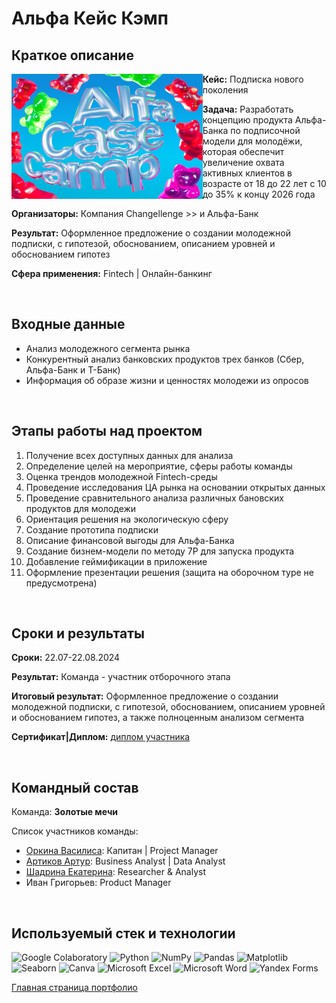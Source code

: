 # Альфа Кейс Кэмп

## Краткое описание

<img src="https://github.com/ArturArtikov/Portfolio/blob/main/1_media/3_case_championships_projects/case_projects8.png" height=200 align="left"> 

__Кейс:__ Подписка нового поколения

__Задача:__ Разработать концепцию продукта Альфа-Банка по подписочной модели для молодёжи, которая обеспечит увеличение охвата активных клиентов в возрасте от 18 до 22 лет с 10 до 35% к концу 2026 года

__Организаторы:__ Компания Changellenge >> и Альфа-Банк

__Результат:__ Оформленное предложение о создании молодежной подписки, с гипотезой, обоснованием, описанием уровней и обоснованием гипотез

__Сфера применения:__ Fintech | Онлайн-банкинг

<br/>

## Входные данные

* Анализ молодежного сегмента рынка
* Конкурентный анализ банковских продуктов трех банков (Сбер, Альфа-Банк и Т-Банк)
* Информация об образе жизни и ценностях молодежи из опросов

<br/>

## Этапы работы над проектом

1. Получение всех доступных данных для анализа
2. Определение целей на мероприятие, сферы работы команды
3. Оценка трендов молодежной Fintech-среды
4. Проведение исследования ЦА рынка на основании открытых данных
5. Проведение сравнительного анализа различных бановских продуктов для молодежи
6. Ориентация решения на экологическую сферу
7. Создание прототипа подписки
8. Описание финансовой выгоды для Альфа-Банка
9. Создание бизнем-модели по методу 7P для запуска продукта
10. Добавление геймификации в приложение
11. Оформление презентации решения (защита на оборочном туре не предусмотрена)

<br/>

## Сроки и результаты

__Сроки:__ 22.07-22.08.2024

__Результат:__ Команда - участник отборочного этапа

__Итоговый результат:__ Оформленное предложение о создании молодежной подписки, с гипотезой, обоснованием, описанием уровней и обоснованием гипотез, а также полноценным анализом сегмента

__Сертификат|Диплом:__ [диплом участника](https://github.com/ArturArtikov/Portfolio/blob/main/1_media/4_certificates/Alfa%20Case%20Camp%20-%202024.%20%D0%94%D0%B8%D0%BF%D0%BB%D0%BE%D0%BC%20%D1%83%D1%87%D0%B0%D1%81%D1%82%D0%BD%D0%B8%D0%BA%D0%B0.%20%D0%90%D1%80%D1%82%D0%B8%D0%BA%D0%BE%D0%B2%20%D0%90%D1%80%D1%82%D1%83%D1%80.pdf)

<br/>

## Командный состав

Команда: __Золотые мечи__

Список участников команды:

* [Оркина Василиса](https://t.me/l_BaNsHeE): Капитан | Project Manager
* [Артиков Артур](https://t.me/ArturArtikov): Business Analyst | Data Analyst
* [Шадрина Екатерина](https://t.me/shadrina_es): Researcher & Analyst
* Иван Григорьев: Product Manager

<br/>

## Используемый стек и технологии

![Google Colaboratory](https://img.shields.io/badge/Google%20Colaboratory-ffffff.svg?style=for-the-badge&logo=google-colab&logoColor=orange)
![Python](https://img.shields.io/badge/python-3670A0?style=for-the-badge&logo=python&logoColor=ffdd54)
![NumPy](https://img.shields.io/badge/numpy-%23013243.svg?style=for-the-badge&logo=numpy&logoColor=white)
![Pandas](https://img.shields.io/badge/pandas-%23150458.svg?style=for-the-badge&logo=pandas&logoColor=white)
![Matplotlib](https://img.shields.io/badge/Matplotlib-%23ffffff.svg?style=for-the-badge&logo=Matplotlib&logoColor=black)
![Seaborn](https://img.shields.io/badge/Seaborn-%231F6F70.svg?style=for-the-badge)
![Canva](https://img.shields.io/badge/Canva-%2300C4CC.svg?style=for-the-badge&logo=Canva&logoColor=white)
![Microsoft Excel](https://img.shields.io/badge/Microsoft_Excel-217346?style=for-the-badge&logo=microsoft-excel&logoColor=white)
![Microsoft Word](https://img.shields.io/badge/Microsoft_Word-2B579A?style=for-the-badge&logo=microsoft-word&logoColor=white)
![Yandex Forms](https://img.shields.io/badge/Yandex_Forms-%235e9291.svg?style=for-the-badge)

[Главная страница портфолио](https://github.com/ArturArtikov/Portfolio/blob/main/README.md)

